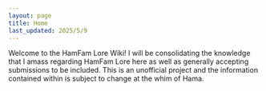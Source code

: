 ```yaml
---
layout: page
title: Home
last_updated: 2025/5/9
---
```

Welcome to the HamFam Lore Wiki! I will be consolidating the knowledge that I amass regarding HamFam Lore here as well as generally accepting submissions to be included. This is an unofficial project and the information contained within is subject to change at the whim of Hama. 
